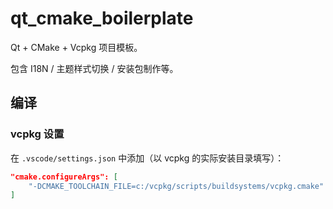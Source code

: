 # qt_cmake_boilerplate

Qt + CMake + Vcpkg 项目模板。

包含 I18N / 主题样式切换 / 安装包制作等。

## 编译

### vcpkg 设置

在 `.vscode/settings.json` 中添加（以 vcpkg 的实际安装目录填写）：

```json
"cmake.configureArgs": [
    "-DCMAKE_TOOLCHAIN_FILE=c:/vcpkg/scripts/buildsystems/vcpkg.cmake"
]
```
